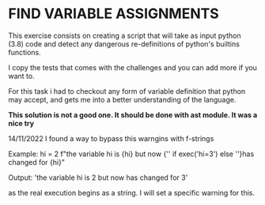 # FIND VARIABLE ASSIGNMENTS

This exercise consists on creating a script that will take as input python (3.8) code and detect any dangerous re-definitions of python's builtins functions.

I copy the tests that comes with the challenges and you can add more if you want to.

For this task i had to checkout any form of variable definition that python may accept, and gets me into a better understanding of the language.

**This solution is not a good one. It should be done with ast module. It was a nice try**

14/11/2022 I found a way to bypass this warngins with f-strings

Example:
hi = 2
f"the variable hi is {hi} but now {'' if exec('hi=3') else ''}has changed for {hi}"

Output:
'the variable hi is 2 but now has changed for 3'

as the real execution begins as a string. I will set a specific warning for this.